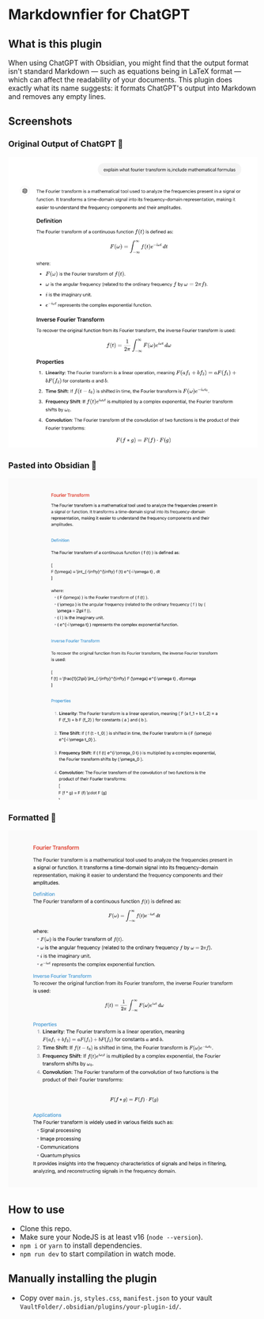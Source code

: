 # Markdownfier for ChatGPT

## What is this plugin

When using ChatGPT with Obsidian, you might find that the output format isn't standard Markdown — such as equations being in LaTeX format — which can affect the readability of your documents. This plugin does exactly what its name suggests: it formats ChatGPT's output into Markdown and removes any empty lines.

## Screenshots

### Original Output of ChatGPT 🤩

![gpt_output](./attachments/gpt_output.png)

### Pasted into Obsidian 🥲

![pasted](./attachments/pasted.png)

### Formatted 💪

![formatted](./attachments/formatted.png)

## How to use

- Clone this repo.
- Make sure your NodeJS is at least v16 (`node --version`).
- `npm i` or `yarn` to install dependencies.
- `npm run dev` to start compilation in watch mode.

## Manually installing the plugin

- Copy over `main.js`, `styles.css`, `manifest.json` to your vault `VaultFolder/.obsidian/plugins/your-plugin-id/`.

